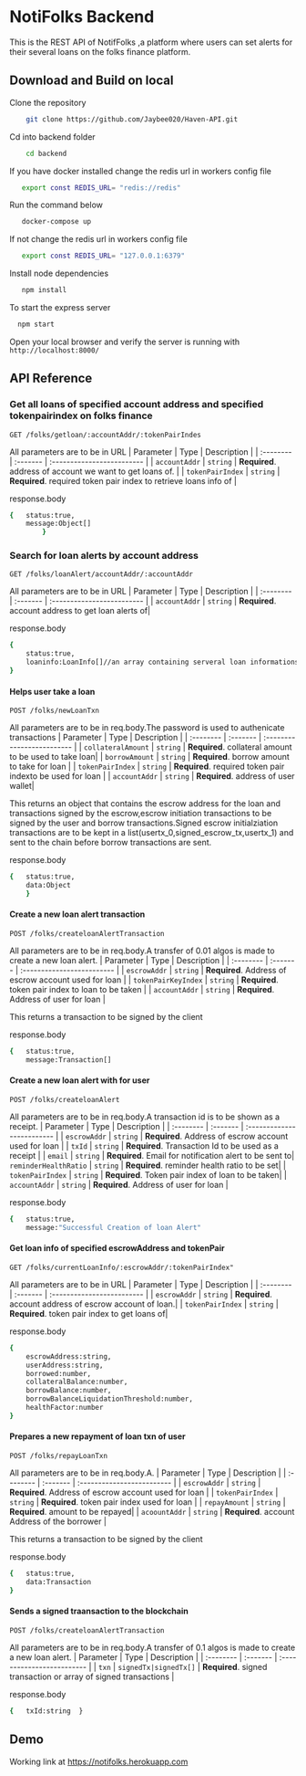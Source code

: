 
# NotiFolks Backend

This is the REST API of NotifFolks ,a platform where users can set alerts for their several loans on the folks finance platform.
## Download and Build on local
Clone the repository
```bash
    git clone https://github.com/Jaybee020/Haven-API.git
```

Cd into backend folder
```bash
    cd backend
```

If you have docker installed change the redis url in workers config file
```bash
   export const REDIS_URL= "redis://redis"
```

Run the command below
```bash
   docker-compose up
```

If not change the redis url in workers config file
```bash
   export const REDIS_URL= "127.0.0.1:6379"
```

Install node dependencies
```bash
   npm install
```

To start the express server 

```bash
  npm start
```

Open your local browser and verify the server is running with `http://localhost:8000/`


## API Reference
### Get all loans of specified account address and specified tokenpairindex on folks finance
```http
GET /folks/getloan/:accountAddr/:tokenPairIndes
```
All parameters are to be in URL
| Parameter | Type     | Description                |
| :-------- | :------- | :------------------------- |
| `accountAddr` | `string` | **Required**. address of account we want to get loans of. |
| `tokenPairIndex` | `string` | **Required**. required token pair index to retrieve loans info of |

response.body
```bash
{   status:true,
    message:Object[]
        }
```


### Search for loan alerts by account address
```http
GET /folks/loanAlert/accountAddr/:accountAddr
```
All parameters are to be in URL
| Parameter | Type     | Description                |
| :-------- | :------- | :------------------------- |
| `accountAddr` | `string` | **Required**. account address to get loan alerts of|

response.body
```bash
{   
    status:true,
    loaninfo:LoanInfo[]//an array containing serveral loan informations
}
```

#### Helps user take a loan
```http
POST /folks/newLoanTxn
```
All parameters are to be in req.body.The password is used to authenicate transactions
| Parameter | Type     | Description                |
| :-------- | :------- | :------------------------- |
| `collateralAmount` | `string` | **Required**. collateral amount to be used to take loan|
| `borrowAmount` | `string` | **Required**. borrow amount to take for loan |
| `tokenPairIndex` | `string` | **Required**. required token pair indexto be used for loan |
| `accountAddr` | `string` | **Required**. address of user wallet|

This returns an object that contains the escrow address for the loan and transactions signed by the escrow,escrow initiation transactions to be signed by the user and borrow transactions.Signed escrow initialziation transactions are to be kept in a list(usertx_0,signed_escrow_tx,usertx_1) and sent to the chain before borrow transactions are sent.

response.body
```bash
{   status:true,
    data:Object
    }
```


#### Create a new loan alert transaction
```http
POST /folks/createloanAlertTransaction
```
All parameters are to be in req.body.A transfer of 0.01 algos is made to create a new loan alert.
| Parameter | Type     | Description                |
| :-------- | :------- | :------------------------- |
| `escrowAddr` | `string` | **Required**. Address of escrow account used for loan |
| `tokenPairKeyIndex` | `string` | **Required**. token pair index to loan to be taken |
| `accountAddr` | `string` | **Required**. Address of user for loan |

This returns a transaction to be signed by the client

response.body
```bash
{   status:true,
    message:Transaction[]
```


#### Create a new loan alert with for user
```http
POST /folks/createloanAlert
```
All parameters are to be in req.body.A transaction id is to be shown as a receipt.
| Parameter | Type     | Description                |
| :-------- | :------- | :------------------------- |
| `escrowAddr` | `string` | **Required**. Address of escrow account used for loan |
| `txId` | `string` | **Required**. Transaction Id to be used as a receipt |
| `email` | `string` | **Required**. Email for notification alert to be sent to|
  `reminderHealthRatio` | `string` | **Required**. reminder health ratio to be set|
| `tokenPairIndex` | `string` | **Required**. Token pair index of loan to be taken|
| `accountAddr` | `string` | **Required**. Address of user for loan |

response.body
```bash
{   status:true,
    message:"Successful Creation of loan Alert"
```

#### Get loan info of specified escrowAddress and tokenPair
```http
GET /folks/currentLoanInfo/:escrowAddr/:tokenPairIndex"
```
All parameters are to be in URL
| Parameter | Type     | Description                |
| :-------- | :------- | :------------------------- |
| `escrowAddr` | `string` | **Required**. account address of escrow account of loan.|
| `tokenPairIndex` | `string` | **Required**. token pair index to get loans of|

response.body
```bash
{   
    escrowAddress:string,
    userAddress:string,
    borrowed:number,
    collateralBalance:number,
    borrowBalance:number,
    borrowBalanceLiquidationThreshold:number,
    healthFactor:number
}
```


#### Prepares a new repayment of loan txn  of user 
```http
POST /folks/repayLoanTxn
```
All parameters are to be in req.body.A.
| Parameter | Type     | Description                |
| :-------- | :------- | :------------------------- |
| `escrowAddr` | `string` | **Required**. Address of escrow account used for loan |
| `tokenPairIndex` | `string` | **Required**. token pair index used for loan |
| `repayAmount` | `string` | **Required**. amount to be repayed|
| `acoountAddr` | `string` | **Required**. account Address of the borrower |

This returns a transaction to be signed by the client

response.body
```bash
{   status:true,
    data:Transaction
}
```

#### Sends a signed traansaction to the blockchain 
```http
POST /folks/createloanAlertTransaction
```
All parameters are to be in req.body.A transfer of 0.1 algos is made to create a new loan alert.
| Parameter | Type     | Description                |
| :-------- | :------- | :------------------------- |
| `txn` | `signedTx|signedTx[]` | **Required**. signed transaction or array of signed transactions |

response.body
```bash
{   txId:string  }
```


## Demo
Working link at https://notifolks.herokuapp.com




